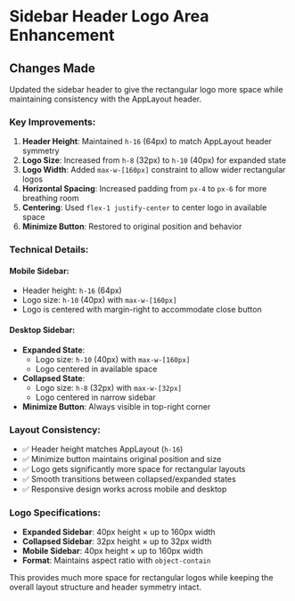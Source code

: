 # Sidebar Header Logo Area Enhancement

## Changes Made
Updated the sidebar header to give the rectangular logo more space while maintaining consistency with the AppLayout header.

### Key Improvements:
1. **Header Height**: Maintained `h-16` (64px) to match AppLayout header symmetry
2. **Logo Size**: Increased from `h-8` (32px) to `h-10` (40px) for expanded state
3. **Logo Width**: Added `max-w-[160px]` constraint to allow wider rectangular logos
4. **Horizontal Spacing**: Increased padding from `px-4` to `px-6` for more breathing room
5. **Centering**: Used `flex-1 justify-center` to center logo in available space
6. **Minimize Button**: Restored to original position and behavior

### Technical Details:

#### Mobile Sidebar:
- Header height: `h-16` (64px)
- Logo size: `h-10` (40px) with `max-w-[160px]`
- Logo is centered with margin-right to accommodate close button

#### Desktop Sidebar:
- **Expanded State**: 
  - Logo size: `h-10` (40px) with `max-w-[160px]`
  - Logo centered in available space
- **Collapsed State**: 
  - Logo size: `h-8` (32px) with `max-w-[32px]`
  - Logo centered in narrow sidebar
- **Minimize Button**: Always visible in top-right corner

### Layout Consistency:
- ✅ Header height matches AppLayout (`h-16`)
- ✅ Minimize button maintains original position and size
- ✅ Logo gets significantly more space for rectangular layouts
- ✅ Smooth transitions between collapsed/expanded states
- ✅ Responsive design works across mobile and desktop

### Logo Specifications:
- **Expanded Sidebar**: 40px height × up to 160px width
- **Collapsed Sidebar**: 32px height × up to 32px width
- **Mobile Sidebar**: 40px height × up to 160px width
- **Format**: Maintains aspect ratio with `object-contain`

This provides much more space for rectangular logos while keeping the overall layout structure and header symmetry intact.
